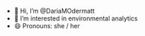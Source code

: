 - 👋 Hi, I’m @DariaMOdermatt
- 👀 I’m interested in environmental analytics
- 😄 Pronouns: she / her

<!---
DariaMOdermatt/DariaMOdermatt is a ✨ special ✨ repository because its `README.md` (this file) appears on your GitHub profile.
You can click the Preview link to take a look at your changes.
--->
